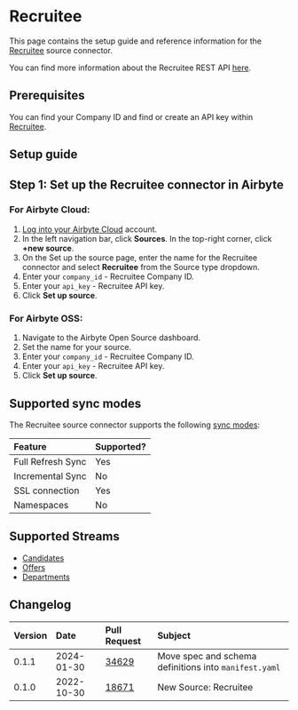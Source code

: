# Recruitee

This page contains the setup guide and reference information for the [Recruitee](https://recruitee.com/) source connector.

You can find more information about the Recruitee REST API [here](https://docs.recruitee.com/reference/getting-started).

## Prerequisites

You can find your Company ID and find or create an API key within [Recruitee](https://docs.recruitee.com/reference/getting-started).

## Setup guide

## Step 1: Set up the Recruitee connector in Airbyte

### For Airbyte Cloud:

1. [Log into your Airbyte Cloud](https://cloud.airbyte.com/workspaces) account.
2. In the left navigation bar, click **Sources**. In the top-right corner, click **+new source**.
3. On the Set up the source page, enter the name for the Recruitee connector and select **Recruitee** from the Source type dropdown.
4. Enter your `company_id` - Recruitee Company ID.
5. Enter your `api_key` - Recruitee API key.
6. Click **Set up source**.

### For Airbyte OSS:

1. Navigate to the Airbyte Open Source dashboard.
2. Set the name for your source. 
4. Enter your `company_id` - Recruitee Company ID.
5. Enter your `api_key` - Recruitee API key.
5. Click **Set up source**.

## Supported sync modes

The Recruitee source connector supports the following [sync modes](https://docs.airbyte.com/cloud/core-concepts#connection-sync-modes):

| Feature           | Supported? |
| :---------------- | :--------- |
| Full Refresh Sync | Yes        |
| Incremental Sync  | No         |
| SSL connection    | Yes        |
| Namespaces        | No         |

## Supported Streams

* [Candidates](https://docs.recruitee.com/reference/candidates-get)
* [Offers](https://docs.recruitee.com/reference/offers-get)
* [Departments](https://docs.recruitee.com/reference/departments-get)

## Changelog

| Version | Date       | Pull Request                                             | Subject                                           |
|:--------|:-----------|:---------------------------------------------------------|:--------------------------------------------------|
| 0.1.1 | 2024-01-30 | [34629](https://github.com/airbytehq/airbyte/pull/34629) | Move spec and schema definitions into `manifest.yaml` |
| 0.1.0   | 2022-10-30 | [18671](https://github.com/airbytehq/airbyte/pull/18671)   | New Source: Recruitee                                |
